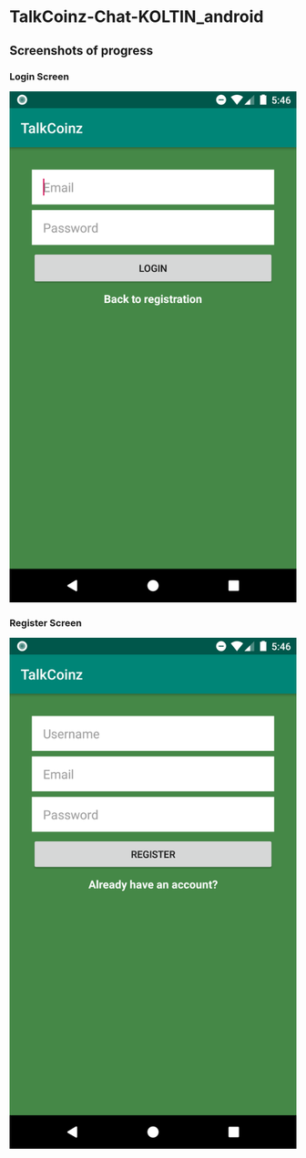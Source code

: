 # TalkCoinz-Chat-KOLTIN_android

## Screenshots of progress

### Login Screen
![Image of Login screen](https://github.com/CryptoLover705/TalkCoinz-KOLTIN/blob/master/ScreenShots/Screenshot_1583171185.png)

### Register Screen
![Image of Register screen](https://github.com/CryptoLover705/TalkCoinz-KOLTIN/blob/master/ScreenShots/Screenshot_1583171192.png)
